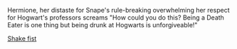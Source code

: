 Hermione, her distaste for Snape's rule-breaking
overwhelming her respect for Hogwart's professors
screams "How could you do this? Being a Death Eater is
one thing but being drunk at Hogwarts is
unforgiveable!"

[Shake fist](../shakefist/shakefist.md)
